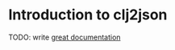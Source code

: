 # Introduction to clj2json

TODO: write [great documentation](http://jacobian.org/writing/what-to-write/)
